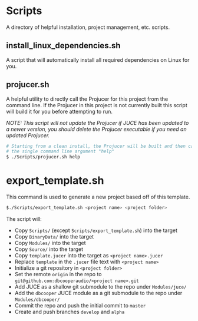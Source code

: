 # Scripts

A directory of helpful installation, project management, etc. scripts.

## install_linux_dependencies.sh

A script that will automatically install all required dependencies on Linux for
you.

## projucer.sh

A helpful utility to directly call the Projucer for this project from the
command line. If the Projucer in this project is not currently built this script
will build it for you before attempting to run.

_NOTE: This script will not update the Projucer if JUCE has been updated to a
newer version, you should delete the Projucer executable if you need an updated
Projucer._

```bash
# Starting from a clean install, the Projucer will be built and then called with
# the single command line argument "help"
$ ./Scripts/projucer.sh help
```

# export_template.sh

This command is used to generate a new project based off of this template.


```bash
$./Scripts/export_template.sh <project name> <project folder>
```

The
script will:

- Copy `Scripts/` (except `Scripts/export_template.sh`) into the target
- Copy `BinaryData/` into the target
- Copy `Modules/` into the target
- Copy `Source/` into the target
- Copy `template.jucer` into the target as `<project name>.jucer`
- Replace `template` in the `.jucer` file text with `<project name>`
- Initialize a git repository in `<project folder>`
- Set the remote `origin` in the repo to `git@github.com:dbcooperaudio/<project name>.git`
- Add JUCE as a shallow git submodule to the repo under `Modules/juce/`
- Add the `dbcooper` JUCE module as a git submodule to the repo under `Modules/dbcooper/`
- Commit the repo and push the initial commit to `master`
- Create and push branches `develop` and `alpha`
